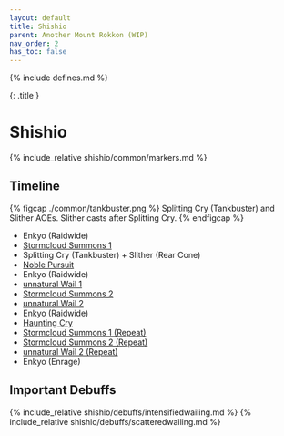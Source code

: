 ```yaml
---
layout: default
title: Shishio
parent: Another Mount Rokkon (WIP)
nav_order: 2
has_toc: false
---
```


{% include defines.md %}

{: .title }
# Shishio

{% include_relative shishio/common/markers.md %}

## Timeline

{% figcap ./common/tankbuster.png %}
Splitting Cry (Tankbuster) and Slither AOEs. Slither casts after Splitting Cry.
{% endfigcap %}

* Enkyo (Raidwide)
* [Stormcloud Summons 1](./stormcloud-1/)
* Splitting Cry (Tankbuster) + Slither (Rear Cone)
* [Noble Pursuit](./noble-pursuit)
* Enkyo (Raidwide)
* [unnatural Wail 1](./unnatural-wail-1/)
* [Stormcloud Summons 2](./stormcloud-2/)
* [unnatural Wail 2](./unnatural-wail-2/)
* Enkyo (Raidwide)
* [Haunting Cry](./haunting-cry/)
* [Stormcloud Summons 1 (Repeat)](./stormcloud-1/)
* [Stormcloud Summons 2 (Repeat)](./stormcloud-2/)
* [unnatural Wail 2 (Repeat)](./unnatural-wail-2/)
* Enkyo (Enrage)

## Important Debuffs

<div class="debuff-grid mb-8" markdown="1">
{% include_relative shishio/debuffs/intensifiedwailing.md %}
{% include_relative shishio/debuffs/scatteredwailing.md %}
</div>
